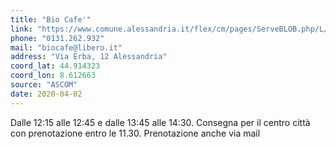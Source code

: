 ```yaml
---
title: "Bio Cafe'"
link: "https://www.comune.alessandria.it/flex/cm/pages/ServeBLOB.php/L/IT/IDPagina/2069"
phone: "0131.262.932"
mail: "biocafe@libero.it"
address: "Via Erba, 12 Alessandria"
coord_lat: 44.914323
coord_lon: 8.612663
source: "ASCOM"
date: 2020-04-02
---
```


Dalle 12:15 alle 12:45 e dalle 13:45 alle 14:30. Consegna per il centro città con prenotazione entro le 11.30. Prenotazione anche via mail
